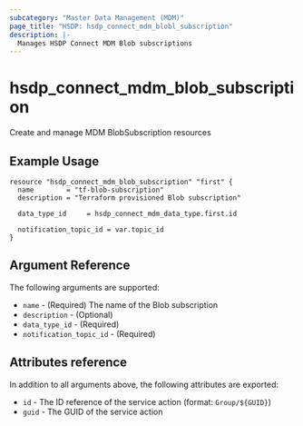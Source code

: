 ```yaml
---
subcategory: "Master Data Management (MDM)"
page_title: "HSDP: hsdp_connect_mdm_blobl_subscription"
description: |-
  Manages HSDP Connect MDM Blob subscriptions
---
```


# hsdp_connect_mdm_blob_subscription

Create and manage MDM BlobSubscription resources

## Example Usage

```hcl
resource "hsdp_connect_mdm_blob_subscription" "first" {
  name        = "tf-blob-subscription"
  description = "Terraform provisioned Blob subscription"

  data_type_id     = hsdp_connect_mdm_data_type.first.id
  
  notification_topic_id = var.topic_id
}
```

## Argument Reference

The following arguments are supported:

* `name` - (Required) The name of the Blob subscription
* `description` - (Optional)
* `data_type_id` - (Required)
* `notification_topic_id` - (Required)

## Attributes reference

In addition to all arguments above, the following attributes are exported:

* `id` - The ID reference of the service action (format: `Group/${GUID}`)
* `guid` - The GUID of the service action
